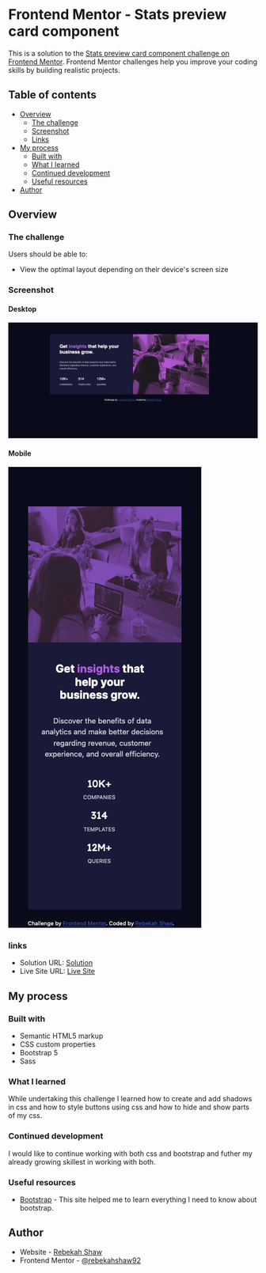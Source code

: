 # Frontend Mentor - Stats preview card component

This is a solution to the [Stats preview card component challenge on Frontend Mentor](https://www.frontendmentor.io/challenges/stats-preview-card-component-8JqbgoU62). Frontend Mentor challenges help you improve your coding skills by building realistic projects. 

## Table of contents

- [Overview](#overview)
  - [The challenge](#the-challenge)
  - [Screenshot](#screenshot)
  - [Links](#links)
- [My process](#my-process)
  - [Built with](#built-with)
  - [What I learned](#what-i-learned)
  - [Continued development](#continued-development)
  - [Useful resources](#useful-resources)
- [Author](#author)


## Overview

### The challenge

Users should be able to:

- View the optimal layout depending on their device's screen size

### Screenshot

#### Desktop

![Desktop](images/desktop_site.png)

#### Mobile

![Mobile](images/mobile_site.png)

### links

- Solution URL: [Solution](https://github.com/rebekahshaw92/stats_preview_card_component)
- Live Site URL: [Live Site](https://rebekahshaw92.github.io/stats_preview_card_component/)

## My process

### Built with

- Semantic HTML5 markup 
- CSS custom properties
- Bootstrap 5
- Sass

### What I learned

While undertaking this challenge I learned how to create and add shadows in css and how to style buttons using css and how to hide and show parts of my css. 

### Continued development

I would like to continue working with both css and bootstrap and futher my already growing skillest in working with both.

### Useful resources

- [Bootstrap](https://getbootstrap.com) -  This site helped me to learn everything I need to know about bootstrap.

## Author

- Website - [Rebekah Shaw](https://rebekahshaw.com)
- Frontend Mentor - [@rebekahshaw92](https://www,frontendmentor.io/profile/rebekahshaw92)
